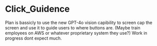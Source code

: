 # Click_Guidence
Plan is bassicly to use the new GPT-4o vision capibility to screen cap the screen and use it to guide users to where buttons are. (Maybe train employees on AWS or whatever proprietary system they use?)
Work in progress dont expect much.
